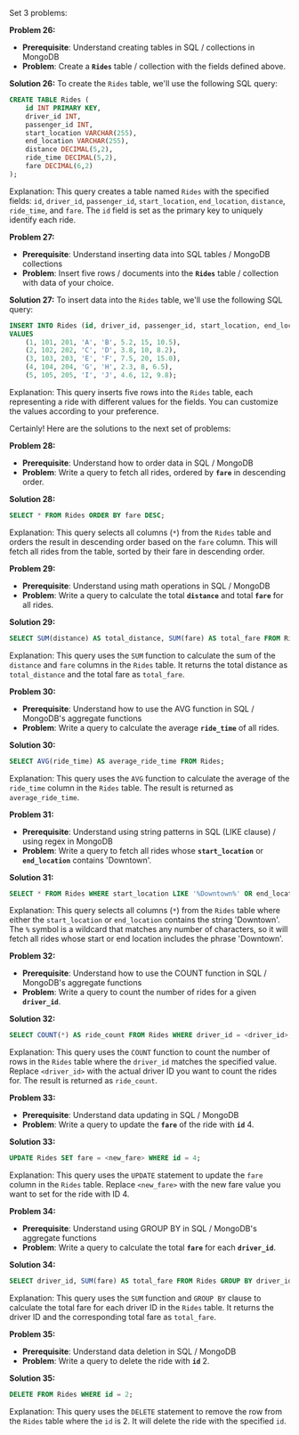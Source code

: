 Set 3 problems:

**Problem 26:**
- **Prerequisite**: Understand creating tables in SQL / collections in MongoDB
- **Problem**: Create a **`Rides`** table / collection with the fields defined above.

**Solution 26:**
To create the `Rides` table, we'll use the following SQL query:
```sql
CREATE TABLE Rides (
    id INT PRIMARY KEY,
    driver_id INT,
    passenger_id INT,
    start_location VARCHAR(255),
    end_location VARCHAR(255),
    distance DECIMAL(5,2),
    ride_time DECIMAL(5,2),
    fare DECIMAL(6,2)
);
```
Explanation: This query creates a table named `Rides` with the specified fields: `id`, `driver_id`, `passenger_id`, `start_location`, `end_location`, `distance`, `ride_time`, and `fare`. The `id` field is set as the primary key to uniquely identify each ride.

**Problem 27:**
- **Prerequisite**: Understand inserting data into SQL tables / MongoDB collections
- **Problem**: Insert five rows / documents into the **`Rides`** table / collection with data of your choice.

**Solution 27:**
To insert data into the `Rides` table, we'll use the following SQL query:
```sql
INSERT INTO Rides (id, driver_id, passenger_id, start_location, end_location, distance, ride_time, fare)
VALUES
    (1, 101, 201, 'A', 'B', 5.2, 15, 10.5),
    (2, 102, 202, 'C', 'D', 3.8, 10, 8.2),
    (3, 103, 203, 'E', 'F', 7.5, 20, 15.0),
    (4, 104, 204, 'G', 'H', 2.3, 8, 6.5),
    (5, 105, 205, 'I', 'J', 4.6, 12, 9.8);
```
Explanation: This query inserts five rows into the `Rides` table, each representing a ride with different values for the fields. You can customize the values according to your preference.



Certainly! Here are the solutions to the next set of problems:

**Problem 28:**
- **Prerequisite**: Understand how to order data in SQL / MongoDB
- **Problem**: Write a query to fetch all rides, ordered by **`fare`** in descending order.

**Solution 28:**
```sql
SELECT * FROM Rides ORDER BY fare DESC;
```
Explanation: This query selects all columns (`*`) from the `Rides` table and orders the result in descending order based on the `fare` column. This will fetch all rides from the table, sorted by their fare in descending order.

**Problem 29:**
- **Prerequisite**: Understand using math operations in SQL / MongoDB
- **Problem**: Write a query to calculate the total **`distance`** and total **`fare`** for all rides.

**Solution 29:**
```sql
SELECT SUM(distance) AS total_distance, SUM(fare) AS total_fare FROM Rides;
```
Explanation: This query uses the `SUM` function to calculate the sum of the `distance` and `fare` columns in the `Rides` table. It returns the total distance as `total_distance` and the total fare as `total_fare`.

**Problem 30:**
- **Prerequisite**: Understand how to use the AVG function in SQL / MongoDB's aggregate functions
- **Problem**: Write a query to calculate the average **`ride_time`** of all rides.

**Solution 30:**
```sql
SELECT AVG(ride_time) AS average_ride_time FROM Rides;
```
Explanation: This query uses the `AVG` function to calculate the average of the `ride_time` column in the `Rides` table. The result is returned as `average_ride_time`.

**Problem 31:**
- **Prerequisite**: Understand using string patterns in SQL (LIKE clause) / using regex in MongoDB
- **Problem**: Write a query to fetch all rides whose **`start_location`** or **`end_location`** contains 'Downtown'.

**Solution 31:**
```sql
SELECT * FROM Rides WHERE start_location LIKE '%Downtown%' OR end_location LIKE '%Downtown%';
```
Explanation: This query selects all columns (`*`) from the `Rides` table where either the `start_location` or `end_location` contains the string 'Downtown'. The `%` symbol is a wildcard that matches any number of characters, so it will fetch all rides whose start or end location includes the phrase 'Downtown'.

**Problem 32:**
- **Prerequisite**: Understand how to use the COUNT function in SQL / MongoDB's aggregate functions
- **Problem**: Write a query to count the number of rides for a given **`driver_id`**.

**Solution 32:**
```sql
SELECT COUNT(*) AS ride_count FROM Rides WHERE driver_id = <driver_id>;
```
Explanation: This query uses the `COUNT` function to count the number of rows in the `Rides` table where the `driver_id` matches the specified value. Replace `<driver_id>` with the actual driver ID you want to count the rides for. The result is returned as `ride_count`.

**Problem 33:**
- **Prerequisite**: Understand data updating in SQL / MongoDB
- **Problem**: Write a query to update the **`fare`** of the ride with **`id`** 4.

**Solution 33:**
```sql
UPDATE Rides SET fare = <new_fare> WHERE id = 4;
```
Explanation: This query uses the `UPDATE` statement to update the `fare` column in the `Rides` table. Replace `<new_fare>` with the new fare value you want to set for the ride with ID 4.

**Problem 34:**
- **Prerequisite**: Understand using GROUP BY in SQL / MongoDB's aggregate functions
- **Problem**: Write a query to calculate the total **`fare`** for each **`driver_id`**.

**Solution 34:**
```sql
SELECT driver_id, SUM(fare) AS total_fare FROM Rides GROUP BY driver_id;
```
Explanation: This query uses the `SUM` function and `GROUP BY` clause to calculate the total fare for each driver ID in the `Rides` table. It returns the driver ID and the corresponding total fare as `total_fare`.

**Problem 35:**
- **Prerequisite**: Understand data deletion in SQL / MongoDB
- **Problem**: Write a query to delete the ride with **`id`** 2.

**Solution 35:**
```sql
DELETE FROM Rides WHERE id = 2;
```
Explanation: This query uses the `DELETE` statement to remove the row from the `Rides` table where the `id` is 2. It will delete the ride with the specified `id`.



